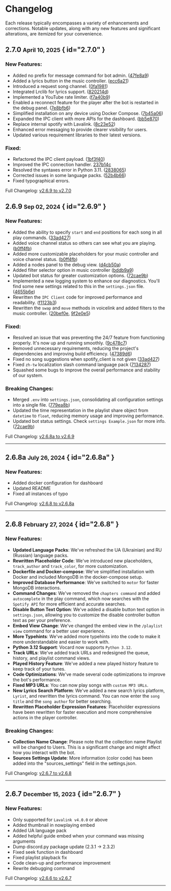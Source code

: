 # Changelog

Each release typically encompasses a variety of enhancements and corrections. Notable updates, along with any new features and significant alterations, are itemized for your convenience.

## 2.7.0 <small>April 10, 2025</small> { id="2.7.0" }

### New Features:
- Added no prefix for message command for bot admin. ([47fe8a9])
- Added a lyrics button in the music controller. ([ecc6a21])
- Introduced a request song channel. ([0fa1981])
- Integrated Lrclib for lyrics support. ([820214d])
- Implemented a YouTube rate limiter. ([f7a40b9])
- Enabled a reconnect feature for the player after the bot is restarted in the debug panel. ([7e8bfb6])
- Simplified installation on any device using Docker Compose. ([7b45a06])
- Expanded the IPC client with more APIs for the dashboard. ([bb5e870])
- Replace internal spotify with Lavalink. ([8c23e52])
- Enhanced error messaging to provide clearer visibility for users.
- Updated various requirement libraries to their latest versions.

### Fixed:
- Refactored the IPC client payload. ([1bf3f40])
- Improved the IPC connection handler. [237b14c]
- Resolved the syntaxes error in Python 3.11. ([2838065])
- Corrected issues in some language packs. ([52b4b66])
- Fixed typographical errors.

Full Changelog: [v2.6.9 to v2.7.0](https://github.com/ChocoMeow/Vocard/compare/v2.6.9...v2.7.0)

[47fe8a9]: https://github.com/ChocoMeow/Vocard/commit/47fe8a9
[ecc6a21]: https://github.com/ChocoMeow/Vocard/commit/ecc6a21
[0fa1981]: https://github.com/ChocoMeow/Vocard/commit/0fa1981
[820214d]: https://github.com/ChocoMeow/Vocard/commit/820214d
[f7a40b9]: https://github.com/ChocoMeow/Vocard/commit/f7a40b9
[7e8bfb6]: https://github.com/ChocoMeow/Vocard/commit/7e8bfb6
[7b45a06]: https://github.com/ChocoMeow/Vocard/commit/7b45a06
[bb5e870]: https://github.com/ChocoMeow/Vocard/commit/bb5e870
[8c23e52]: https://github.com/ChocoMeow/Vocard/commit/8c23e52
[1bf3f40]: https://github.com/ChocoMeow/Vocard/commit/1bf3f40
[237b14c]: https://github.com/ChocoMeow/Vocard/commit/237b14c
[2838065]: https://github.com/ChocoMeow/Vocard/commit/2838065
[52b4b66]: https://github.com/ChocoMeow/Vocard/commit/52b4b66

## 2.6.9 <small>Sep 02, 2024</small> { id="2.6.9" }

### New Features:
- Added the ability to specify `start` and `end` positions for each song in all play commands. ([33ad427])
- Added voice channel status so others can see what you are playing. ([b0ff4fb])
- Added more customizable placeholders for your music controller and voice channel status. ([b0ff4fb])
- Added a nodes panel to the debug view. ([d4cb50a])
- Added filter selector option in music controller ([bddb9a9])
- Updated bot status for greater customization options. ([72cae9b])
- Implemented a new logging system to enhance our diagnostics. You'll find some new settings related to this in the `settings.json` file. ([4655b6e])
- Rewritten the `IPC Client` code for improved performance and readability. ([f1123b3])
- Rewritten the `swap` and `move` methods in voicelink and added filters to the music controller. ([20bef0e], [9f2e0e5])

### Fixed:
- Resolved an issue that was preventing the 24/7 feature from functioning properly. It's now up and running smoothly. ([9c478c7])
- Removed unnecessary requirements, reducing the project's dependencies and improving build efficiency. ([47389d6])
- Fixed no song suggestions when spotify_client is not given ([33ad427])
- Fixed `zh-tw` localization slash command language pack ([7134287])
- Squashed some bugs to improve the overall performance and stability of our system.

### Breaking Changes:
- Merged `.env` into `settings.json`, consolidating all configuration settings into a single file. ([779ea8b])
- Updated the time representation in the playlist share object from `datetime` to `float`, reducing memory usage and improving performance.
- Updated bot status settings. Check `settings Example.json` for more info. ([72cae9b])

Full Changelog: [v2.6.8a to v2.6.9](https://github.com/ChocoMeow/Vocard/compare/v2.6.8a...v2.6.9)

---

## 2.6.8a <small>July 26, 2024</small> { id="2.6.8a" }

### New Features:
- Added docker configuration for dashboard
- Updated README
- Fixed all instances of typo

Full Changelog: [v2.6.8 to v2.6.8a](https://github.com/ChocoMeow/Vocard/compare/v2.6.8...v2.6.8a)

---

## 2.6.8 <small>February 27, 2024</small> { id="2.6.8" }

### New Features:
- **Updated Language Packs**: We've refreshed the UA (Ukrainian) and RU (Russian) language packs.
- **Rewritten Placeholder Code**: We've introduced new placeholders, `track_author` and `track_color`, for more customization.
- **Dockerfile and Docker-compose**: We've simplified installation with Docker and included MongoDB in the docker-compose setup.
- **Improved Database Performance**: We've switched to `motor` for faster MongoDB interactions.
- **Command Changes**: We've removed the `chapters command` and added `autocomplete` in the play command, which now searches with the `Spotify API` for more efficient and accurate searches.
- **Disable Button Text Option**: We've added a disable button text option in `settings.json`, allowing you to customize the disable controller button text as per your preference.
- **Embed View Change**: We've changed the embed view in the `/playlist view` command for a better user experience.
- **More Typehints**: We've added more typehints into the code to make it more understandable and easier to work with.
- **Python 3.12 Support**: Vocard now supports `Python 3.12`.
- **Track URLs**: We've added track URLs and redesigned the queue, history, and playlist command views.
- **Played History Feature**: We've added a new played history feature to keep track of your tunes.
- **Code Optimizations**: We've made several code optimizations to improve the bot's performance.
- **Fixed MP3 URLs**: You can now play songs with `custom MP3 URLs`.
- **New Lyrics Search Platform**: We've added a new search lyrics platform, `Lyrist`, and rewritten the lyrics command. You can now enter the `song title` and the `song author` for better searching.
- **Rewritten Placeholder Expression Features**: Placeholder expressions have been rewritten for faster execution and more comprehensive actions in the player controller.

### Breaking Changes:
- **Collection Name Change**: Please note that the collection name Playlist will be changed to Users. This is a significant change and might affect how you interact with the bot.
- **Sources Settings Update**: More information (color code) has been added into the "sources_settings" field in the settings.json.

Full Changelog: [v2.6.7 to v2.6.8](https://github.com/ChocoMeow/Vocard/compare/v2.6.7...v2.6.8)

---

## 2.6.7 <small>December 15, 2023</small> { id="2.6.7" }

### New Features:
- Only supported for `Lavalink v4.0.0` or above
- Added thumbnail in nowplaying embed
- Added UA language pack
- Added helpful guide embed when your command was missing arguments
- Dump discord.py package update (2.3.1 -> 2.3.2)
- Fixed seek function in dashboard
- Fixed playlist playback fix
- Code clean-up and performance improvement
- Rewrite debugging command

Full Changelog: [v2.6.6 to v2.6.7](https://github.com/ChocoMeow/Vocard/compare/v2.6.6...v2.6.7)

---

[9f2e0e5]: https://github.com/ChocoMeow/Vocard/commit/9f2e0e5
[b0ff4fb]: https://github.com/ChocoMeow/Vocard/commit/b0ff4fb
[d4cb50a]: https://github.com/ChocoMeow/Vocard/commit/d4cb50a
[bddb9a9]: https://github.com/ChocoMeow/Vocard/commit/bddb9a9
[72cae9b]: https://github.com/ChocoMeow/Vocard/commit/72cae9b
[4655b6e]: https://github.com/ChocoMeow/Vocard/commit/4655b6e
[f1123b3]: https://github.com/ChocoMeow/Vocard/commit/f1123b3
[20bef0e]: https://github.com/ChocoMeow/Vocard/commit/20bef0e
[9c478c7]: https://github.com/ChocoMeow/Vocard/commit/9c478c7
[47389d6]: https://github.com/ChocoMeow/Vocard/commit/47389d6
[33ad427]: https://github.com/ChocoMeow/Vocard/commit/33ad427
[7134287]: https://github.com/ChocoMeow/Vocard/commit/7134287
[779ea8b]: https://github.com/ChocoMeow/Vocard/commit/779ea8b